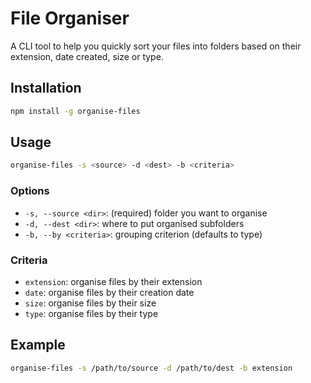 # File Organiser

A CLI tool to help you quickly sort your files into folders based on their extension, date created, size or type.

## Installation

```bash
npm install -g organise-files
```

## Usage

```bash
organise-files -s <source> -d <dest> -b <criteria>
```

### Options

- `-s, --source <dir>`: (required) folder you want to organise
- `-d, --dest <dir>`: where to put organised subfolders
- `-b, --by <criteria>`: grouping criterion (defaults to type)

### Criteria

- `extension`: organise files by their extension
- `date`: organise files by their creation date
- `size`: organise files by their size
- `type`: organise files by their type

## Example

```bash
organise-files -s /path/to/source -d /path/to/dest -b extension
```
